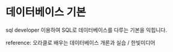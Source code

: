 # 데이터베이스 기본

sql developer 이용하여 SQL로 데이터베이스를 다루는 기본을 익힙니다.

reference: 오라클로 배우는 데이터베이스 개론과 실습 / 한빛미디어


